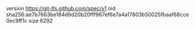 version https://git-lfs.github.com/spec/v1
oid sha256:ae7b7663be184d9d20b20fff967ef6e7a4a17803b50025fbaaf68cce0ec9ff1c
size 6292
